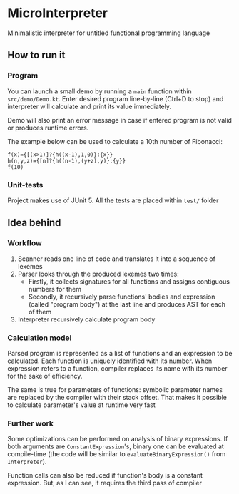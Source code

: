 # MicroInterpreter
Minimalistic interpreter for untitled functional programming language



## How to run it
### Program
You can launch a small demo by running a `main` function
within `src/demo/Demo.kt`. Enter desired program line-by-line
(Ctrl+D to stop) and interpreter will calculate and print
its value immediately.

Demo will also print an error message in case if entered program
is not valid or produces runtime errors.

The example below can be used to calculate a 10th number of Fibonacci:
```
f(x)={[(x>1)]?{h((x-1),1,0)}:{x}}
h(n,y,z)={[n]?{h((n-1),(y+z),y)}:{y}}
f(10)
```


### Unit-tests
Project makes use of JUnit 5. All the tests are placed
within `test/` folder



## Idea behind
### Workflow
1) Scanner reads one line of code and translates it
   into a sequence of lexemes
2) Parser looks through the produced lexemes two times:
   * Firstly, it collects signatures for all functions
     and assigns contiguous numbers for them
   * Secondly, it recursively parse functions' bodies
     and expression (called "program body") at the last line
     and produces AST for each of them
3) Interpreter recursively calculate program body


### Calculation model
Parsed program is represented as a list of functions
and an expression to be calculated. Each function is uniquely
identified with its number. When expression refers to a function,
compiler replaces its name with its number for the sake of efficiency.

The same is true for parameters of functions: symbolic parameter
names are replaced by the compiler with their stack offset.
That makes it possible to calculate parameter's value at runtime
very fast


### Further work
Some optimizations can be performed on analysis of binary expressions.
If both arguments are `ConstantExpression`'s, binary one can be
evaluated at compile-time (the code will be similar to
`evaluateBinaryExpression()` from `Interpreter`).

Function calls can also be reduced if function's body is a constant
expression. But, as I can see, it requires the third pass of
compiler
